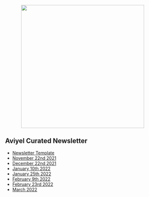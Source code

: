 <p align="center">
<img src="https://user-images.githubusercontent.com/37651620/147323341-93c93569-4403-426f-a1a2-0da8f0c9fa55.gif" width=400>
</p>

## Aviyel Curated Newsletter

- [Newsletter Template](https://aviyelverse.github.io/newsletter/newsletter-template)
- [November 22nd 2021](https://aviyelverse.github.io/newsletter/november-22nd-2021)
- [December 22nd 2021](https://aviyelverse.github.io/newsletter/december-22nd-2021)
- [January 10th 2022](https://aviyelverse.github.io/newsletter/january-6th-newsletter/)
- [January 25th 2022](https://aviyelverse.github.io/newsletter/january-25th-newsletter/)
- [February 9th 2022](https://aviyelverse.github.io/newsletter/february-9th-newsletter/)
- [February 23rd 2022](https://aviyelverse.github.io/newsletter/february-23rd-newsletter/)
- [March 2022](https://aviyelverse.github.io/newsletter/march-newsletter/)
